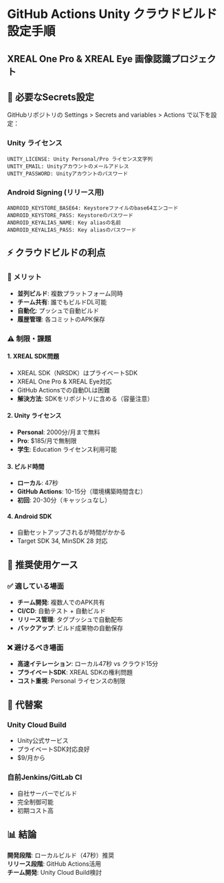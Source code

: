 # GitHub Actions Unity クラウドビルド設定手順
## XREAL One Pro & XREAL Eye 画像認識プロジェクト

## 🔑 必要なSecrets設定

GitHubリポジトリの Settings > Secrets and variables > Actions で以下を設定：

### Unity ライセンス
```
UNITY_LICENSE: Unity Personal/Pro ライセンス文字列
UNITY_EMAIL: Unityアカウントのメールアドレス  
UNITY_PASSWORD: Unityアカウントのパスワード
```

### Android Signing (リリース用)
```
ANDROID_KEYSTORE_BASE64: Keystoreファイルのbase64エンコード
ANDROID_KEYSTORE_PASS: Keystoreのパスワード
ANDROID_KEYALIAS_NAME: Key aliasの名前
ANDROID_KEYALIAS_PASS: Key aliasのパスワード
```

## ⚡ クラウドビルドの利点

### 🚀 メリット
- **並列ビルド**: 複数プラットフォーム同時
- **チーム共有**: 誰でもビルドDL可能
- **自動化**: プッシュで自動ビルド
- **履歴管理**: 各コミットのAPK保存

### ⚠️ 制限・課題

#### 1. **XREAL SDK問題**
- XREAL SDK（NRSDK）はプライベートSDK
- XREAL One Pro & XREAL Eye対応
- GitHub Actionsでの自動DLは困難
- **解決方法**: SDKをリポジトリに含める（容量注意）

#### 2. **Unity ライセンス**
- **Personal**: 2000分/月まで無料
- **Pro**: $185/月で無制限
- **学生**: Education ライセンス利用可能

#### 3. **ビルド時間**
- **ローカル**: 47秒
- **GitHub Actions**: 10-15分（環境構築時間含む）
- **初回**: 20-30分（キャッシュなし）

#### 4. **Android SDK**
- 自動セットアップされるが時間がかかる
- Target SDK 34, MinSDK 28 対応

## 🎯 推奨使用ケース

### ✅ 適している場面
- **チーム開発**: 複数人でのAPK共有
- **CI/CD**: 自動テスト + 自動ビルド
- **リリース管理**: タグプッシュで自動配布
- **バックアップ**: ビルド成果物の自動保存

### ❌ 避けるべき場面
- **高速イテレーション**: ローカル47秒 vs クラウド15分
- **プライベートSDK**: XREAL SDKの権利問題
- **コスト重視**: Personal ライセンスの制限

## 🔧 代替案

### Unity Cloud Build
- Unity公式サービス
- プライベートSDK対応良好
- $9/月から

### 自前Jenkins/GitLab CI
- 自社サーバーでビルド
- 完全制御可能
- 初期コスト高

## 📊 結論

**開発段階**: ローカルビルド（47秒）推奨  
**リリース段階**: GitHub Actions活用  
**チーム開発**: Unity Cloud Build検討 